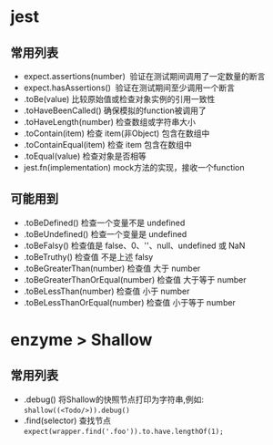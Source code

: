 # jest
## 常用列表

- expect.assertions(number)  验证在测试期间调用了一定数量的断言
- expect.hasAssertions()  验证在测试期间至少调用一个断言
- .toBe(value)  比较原始值或检查对象实例的引用一致性
- .toHaveBeenCalled() 确保模拟的function被调用了
- .toHaveLength(number) 检查数组或字符串大小
- .toContain(item) 检查 item(非Object) 包含在数组中
- .toContainEqual(item)  检查 item 包含在数组中
- .toEqual(value) 检查对象是否相等
- jest.fn(implementation)  mock方法的实现，接收一个function
  
## 可能用到

- .toBeDefined()  检查一个变量不是 undefined
- .toBeUndefined()  检查一个变量是 undefined
- .toBeFalsy()  检查值是 false、0、''、null、undefined 或 NaN
- .toBeTruthy()  检查值 不是上述 falsy
- .toBeGreaterThan(number) 检查值 大于 number
- .toBeGreaterThanOrEqual(number) 检查值 大于等于 number
- .toBeLessThan(number) 检查值 小于 number
- .toBeLessThanOrEqual(number) 检查值 小于等于 number

# enzyme > Shallow
## 常用列表

- .debug() 将Shallow的快照节点打印为字符串,例如: `shallow((<Todo/>)).debug()`
- .find(selector) 查找节点`expect(wrapper.find('.foo')).to.have.lengthOf(1);`


